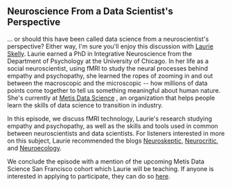 ## Neuroscience From a Data Scientist's Perspective

... or should this have been called data science from a neuroscientist's perspective?  Either way, I'm sure you'll enjoy this discussion with 
<a href="https://twitter.com/laurieskelly">Laurie Skelly</a>.
Laurie earned a PhD in Integrative Neuroscience from the Department of Psychology at the University of Chicago. In her life as a social 
neuroscientist, using fMRI to study the neural processes behind empathy and psychopathy, she learned the ropes of zooming in and out between 
the macroscopic and the microscopic -- how millions of data points come together to tell us something meaningful about human nature.  She's 
currently at 
<a href="http://www.thisismetis.com/">Metis Data Science</a>
, an organization that helps people learn the skills of data science to transition in industry.</a>

In this episode, we discuss fMRI technology, Laurie's research studying empathy and psychopathy, as well as the skills and tools used in
common between neuroscientists and data scientists.  For listeners interested in more on this subject, Laurie recommended the blogs
<a href="http://blogs.discovermagazine.com/neuroskeptic/">Neuroskeptic</a>,
<a href="http://neurocritic.blogspot.com/">Neurocritic</a>, and
<a href="https://neuroecology.wordpress.com/">Neuroecology</a>.

We conclude the episode with a mention of the upcoming Metis Data Science San Francisco cohort which Laurie will be teaching.  If anyone
is interested in applying to participate, they can do so 
<a href="http://www.thisismetis.com/data-science/apply">here</a>.
